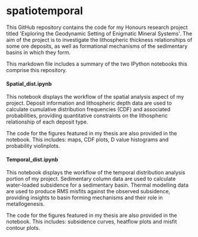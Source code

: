 # spatiotemporal

This GitHub repository contains the code for my Honours research project titled 'Exploring the Geodynamic Setting of Enigmatic Mineral Systems'. The aim of the project is to investigate the lithospheric thickness relationships of some ore deposits, as well as formational mechanisms of the sedimentary basins in which they form.

This markdown file includes a summary of the two IPython notebooks this comprise this repository.

#### Spatial_dist.ipynb
This notebook displays the workflow of the spatial analysis aspect of my project. Deposit information and lithospheric depth data are used to calculate cumulative distribution frequencies (CDF) and associated probabilities, providing quantitative constraints on the lithospheric relationship of each deposit type. 

The code for the figures featured in my thesis are also provided in the notebook. This includes: maps, CDF plots, D value histograms and probability violinplots.

#### Temporal_dist.ipynb
This notebook displays the workflow of the temporal distribution analysis portion of my project. Sedimentary column data are used to calculate water-loaded subsidence for a sedimentary basin. Thermal modelling data are used to produce RMS misfits against the observed subsidence, providing insights to basin forming mechanisms and their role in metallogenesis.

The code for the figures featured in my thesis are also provided in the notebook. This includes: subsidence curves, heatflow plots and misfit contour plots.
